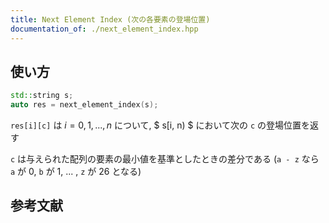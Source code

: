 ```yaml
---
title: Next Element Index (次の各要素の登場位置)
documentation_of: ./next_element_index.hpp
---
```


## 使い方

```cpp
std::string s;
auto res = next_element_index(s);
```

`res[i][c]` は $i = 0, 1, ... , n$ について, $ s[i, n) $ において次の `c` の登場位置を返す

`c` は与えられた配列の要素の最小値を基準としたときの差分である (`a - z` なら `a` が $0$, `b` が $1$, ... , `z` が $26$ となる)

## 参考文献
